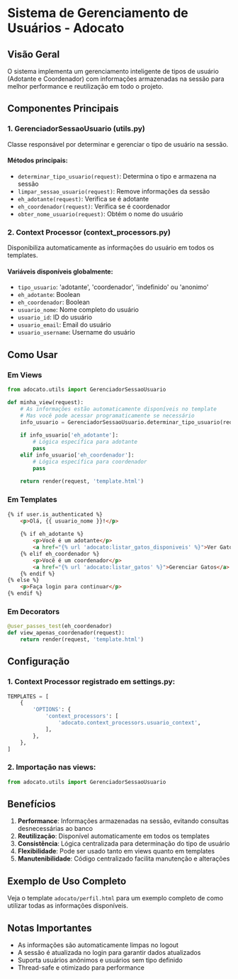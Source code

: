 # Sistema de Gerenciamento de Usuários - Adocato

## Visão Geral

O sistema implementa um gerenciamento inteligente de tipos de usuário (Adotante e Coordenador) com informações armazenadas na sessão para melhor performance e reutilização em todo o projeto.

## Componentes Principais

### 1. GerenciadorSessaoUsuario (utils.py)

Classe responsável por determinar e gerenciar o tipo de usuário na sessão.

#### Métodos principais:
- `determinar_tipo_usuario(request)`: Determina o tipo e armazena na sessão
- `limpar_sessao_usuario(request)`: Remove informações da sessão
- `eh_adotante(request)`: Verifica se é adotante
- `eh_coordenador(request)`: Verifica se é coordenador
- `obter_nome_usuario(request)`: Obtém o nome do usuário

### 2. Context Processor (context_processors.py)

Disponibiliza automaticamente as informações do usuário em todos os templates.

#### Variáveis disponíveis globalmente:
- `tipo_usuario`: 'adotante', 'coordenador', 'indefinido' ou 'anonimo'
- `eh_adotante`: Boolean
- `eh_coordenador`: Boolean
- `usuario_nome`: Nome completo do usuário
- `usuario_id`: ID do usuário
- `usuario_email`: Email do usuário
- `usuario_username`: Username do usuário

## Como Usar

### Em Views

```python
from adocato.utils import GerenciadorSessaoUsuario

def minha_view(request):
    # As informações estão automaticamente disponíveis no template
    # Mas você pode acessar programaticamente se necessário
    info_usuario = GerenciadorSessaoUsuario.determinar_tipo_usuario(request)
    
    if info_usuario['eh_adotante']:
        # Lógica específica para adotante
        pass
    elif info_usuario['eh_coordenador']:
        # Lógica específica para coordenador
        pass
    
    return render(request, 'template.html')
```

### Em Templates

```html
{% if user.is_authenticated %}
    <p>Olá, {{ usuario_nome }}!</p>
    
    {% if eh_adotante %}
        <p>Você é um adotante</p>
        <a href="{% url 'adocato:listar_gatos_disponiveis' %}">Ver Gatos</a>
    {% elif eh_coordenador %}
        <p>Você é um coordenador</p>
        <a href="{% url 'adocato:listar_gatos' %}">Gerenciar Gatos</a>
    {% endif %}
{% else %}
    <p>Faça login para continuar</p>
{% endif %}
```

### Em Decorators

```python
@user_passes_test(eh_coordenador)
def view_apenas_coordenador(request):
    return render(request, 'template.html')
```

## Configuração

### 1. Context Processor registrado em settings.py:
```python
TEMPLATES = [
    {
        'OPTIONS': {
            'context_processors': [
                'adocato.context_processors.usuario_context',
            ],
        },
    },
]
```

### 2. Importação nas views:
```python
from adocato.utils import GerenciadorSessaoUsuario
```

## Benefícios

1. **Performance**: Informações armazenadas na sessão, evitando consultas desnecessárias ao banco
2. **Reutilização**: Disponível automaticamente em todos os templates
3. **Consistência**: Lógica centralizada para determinação do tipo de usuário
4. **Flexibilidade**: Pode ser usado tanto em views quanto em templates
5. **Manutenibilidade**: Código centralizado facilita manutenção e alterações

## Exemplo de Uso Completo

Veja o template `adocato/perfil.html` para um exemplo completo de como utilizar todas as informações disponíveis.

## Notas Importantes

- As informações são automaticamente limpas no logout
- A sessão é atualizada no login para garantir dados atualizados
- Suporta usuários anônimos e usuários sem tipo definido
- Thread-safe e otimizado para performance
